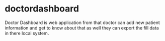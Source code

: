 # doctordashboard
Doctor Dashboard is web application from that doctor can add new patient information and get to know about that as well they can export the fill data in there local system.
